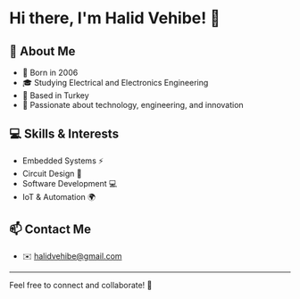 # Hi there, I'm Halid Vehibe! 👋

## 👤 About Me
- 🎂 Born in 2006  
- 🎓 Studying Electrical and Electronics Engineering  
- 📍 Based in Turkey  
- 🚀 Passionate about technology, engineering, and innovation  

## 💻 Skills & Interests
- Embedded Systems ⚡  
- Circuit Design 🔌  
- Software Development 💻  
- IoT & Automation 🌍  

## 📫 Contact Me
- ✉️ halidvehibe@gmail.com

---

Feel free to connect and collaborate! 🚀  

